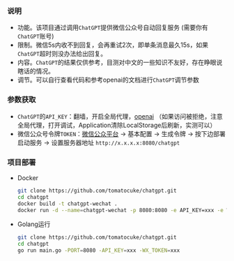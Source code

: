 ### 说明
- 功能。该项目通过调用`ChatGPT`提供微信公众号自动回复服务 (需要你有`ChatGPT`账号)
- 限制。微信5s内收不到回复，会再重试2次，即单条消息最久15s，如果`ChatGPT`超时则没办法给出回复。
- 内容。`ChatGPT`的结果仅供参考，目测对中文的一些知识不友好，存在睁眼说瞎话的情况。
- 调节。可以自行查看代码和参考openai的文档进行`ChatGPT`调节参数


### 参数获取
- `ChatGPT`的`API_KEY`：翻墙，开启全局代理，[openai](https://beta.openai.com/account/api-keys) （如果访问被拒绝，注意全局代理，打开调试，Application清除LocalStorage后刷新，实测可以）
- 微信公众号令牌`TOKEN`：[微信公众平台](https://mp.weixin.qq.com/) -> 基本配置 -> 生成令牌 -> 按下边部署启动服务 -> 设置服务器地址 `http://x.x.x.x:8080/chatgpt`


### 项目部署
- Docker 
  ```bash
  git clone https://github.com/tomatocuke/chatgpt.git
  cd chatgpt
  docker build -t chatgpt-wechat .
  docker run -d --name=chatgpt-wechat -p 8080:8080 -e API_KEY=xxx -e WX_TOKEN=xxx chatgpt-wechat
  ```
- Golang运行
  ```bash 
  git clone https://github.com/tomatocuke/chatgpt.git
  cd chatgpt
  go run main.go -PORT=8080 -API_KEY=xxx -WX_TOKEN=xxx 
  ```


